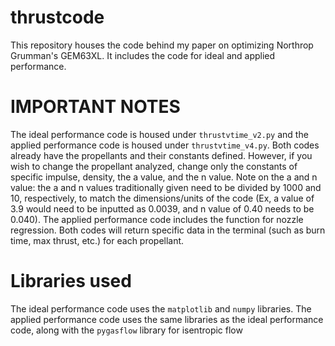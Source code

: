 # thrustcode
This repository houses the code behind my paper on optimizing Northrop Grumman's GEM63XL. It includes the code for ideal and applied performance. 

# IMPORTANT NOTES
The ideal performance code is housed under ```thrustvtime_v2.py``` and the applied performance code is housed under ```thrustvtime_v4.py```. 
Both codes already have the propellants and their constants defined. However, if you wish to change the propellant analyzed, change only the constants of specific impulse, density, the a value, and the n value.
Note on the a and n value: the a and n values traditionally given need to be divided by 1000 and 10, respectively, to match the dimensions/units of the code (Ex, a value of 3.9 would need to be inputted as 0.0039, and n value of 0.40 needs to be 0.040).
The applied performance code includes the function for nozzle regression.
Both codes will return specific data in the terminal (such as burn time, max thrust, etc.) for each propellant.

# Libraries used
The ideal performance code uses the ```matplotlib``` and ```numpy``` libraries.
The applied performance code uses the same libraries as the ideal performance code, along with the ```pygasflow``` library for isentropic flow

